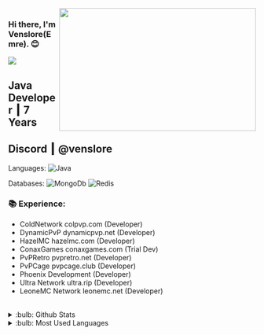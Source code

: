 <img src="https://media.giphy.com/media/q217GUnfKAmJlFcjBX/giphy.gif" align="right" width="400" height="250">

### Hi there, I'm Venslore(Emre). :blush:

![](https://komarev.com/ghpvc/?username=Venslore&color=blueviolet)

## Java Developer ┃ 7 Years

## Discord ┃ @venslore

Languages: 
![Java](https://img.shields.io/badge/-Java-007396?style=flat-square&logo=java&logoColor=white)

Databases: 
![MongoDb](https://img.shields.io/badge/-MongoDb-47A248?style=flat-square&logo=mongodb&logoColor=white)
![Redis](https://img.shields.io/badge/-Redis-DC382D?style=flat-square&logo=redis&logoColor=white)

### 📚 Experience:
- ColdNetwork colpvp.com (Developer)
- DynamicPvP dynamicpvp.net (Developer)
- HazelMC hazelmc.com (Developer)
- ConaxGames conaxgames.com (Trial Dev)
- PvPRetro pvpretro.net (Developer)
- PvPCage pvpcage.club (Developer)
- Phoenix Development (Developer)
- Ultra Network ultra.rip (Developer)
- LeoneMC Network leonemc.net (Developer)
<br />

<details>
<summary>:bulb: Github Stats</summary>
<img src="https://github-readme-stats.vercel.app/api?username=Venslor&theme=radical" >
</details>

<details>
<summary>:bulb:  Most Used Languages</summary>
<img src="https://github-readme-stats.vercel.app/api/top-langs/?username=Venslor&layout=compact" >
</details>

